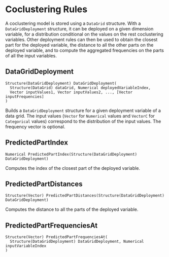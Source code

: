 # Coclustering Rules

A coclustering model is stored using a `DataGrid` structure. With a `DataGridDeployment` structure,
it can be deployed on a given dimension variable, for a distribution conditional on the values on
the rest coclustering variables. Other deployment rules can then be used to obtain the closest
part for the deployed variable, the distance to all the other parts on the deployed variable,
and to compute the aggregated frequencies on the parts of all the input variables.

## DataGridDeployment

```kdic-api-docs
Structure(DataGridDeployment) DataGridDeployment(
  Structure(DataGrid) dataGrid, Numerical deployedVariableIndex,
  Vector inputValues1, Vector inputValues2, ..., [Vector inputFrequencies]
)
```

Builds a `DataGridDeployment` structure for a given deployment variable of a data grid. The input
values (`Vector` for `Numerical` values and `VectorC` for `Categorical` values) correspond to the
distribution of the input values. The frequency vector is optional.

## PredictedPartIndex

```kdic-api-docs
Numerical PredictedPartIndex(Structure(DataGridDeployment) DataGridDeployment)
```

Computes the index of the closest part of the deployed variable.

## PredictedPartDistances

```kdic-api-docs
Structure(Vector) PredictedPartDistances(Structure(DataGridDeployment) DataGridDeployment)
```

Computes the distance to all the parts of the deployed variable.

## PredictedPartFrequenciesAt

```kdic-api-docs
Structure(Vector) PredictedPartFrequenciesAt(
  Structure(DataGridDeployment) DataGridDeployment, Numerical inputVariableIndex
)
```

